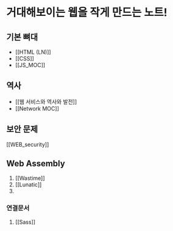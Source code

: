 # 거대해보이는 웹을 작게 만드는 노트!


## 기본 뼈대
- [[HTML (LN)]]
- [[CSS]]
- [[JS_MOC]]

## 역사
- [[웹 서비스와 역사와 발전]]
- [[Network MOC]]


## 보안 문제
[[WEB_security]]

## Web Assembly
1. [[Wastime]]
2. [[Lunatic]]
3. 

### 연결문서 
1. [[Sass]]

